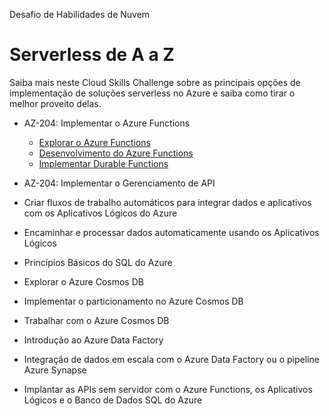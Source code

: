 Desafio de Habilidades de Nuvem
# Serverless de A a Z
Saiba mais neste Cloud Skills Challenge sobre as principais opções de implementação de soluções serverless no Azure e saiba como tirar o melhor proveito delas.

- AZ-204: Implementar o Azure Functions
  - [Explorar o Azure Functions]()
  - [Desenvolvimento do Azure Functions]()
  - [Implementar Durable Functions]()
  
- AZ-204: Implementar o Gerenciamento de API

- Criar fluxos de trabalho automáticos para integrar dados e aplicativos com os Aplicativos Lógicos do Azure

- Encaminhar e processar dados automaticamente usando os Aplicativos Lógicos

- Princípios Básicos do SQL do Azure

- Explorar o Azure Cosmos DB

- Implementar o particionamento no Azure Cosmos DB

- Trabalhar com o Azure Cosmos DB

- Introdução ao Azure Data Factory

- Integração de dados em escala com o Azure Data Factory ou o pipeline Azure Synapse

- Implantar as APIs sem servidor com o Azure Functions, os Aplicativos Lógicos e o Banco de Dados SQL do Azure
